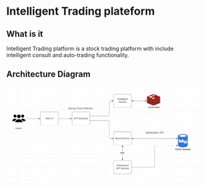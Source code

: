 # **Intelligent Trading plateform**

## What is it

Intelligent Trading platform is a stock trading platform with include intelligent consult and auto-trading functionality.

## Architecture Diagram
![Design](assets/Design.png)
